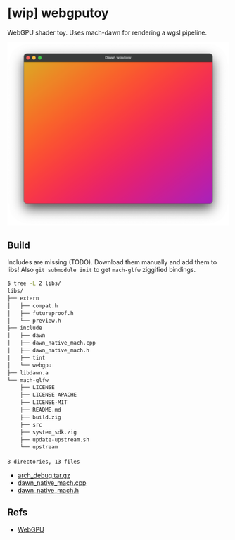 # [wip] webgputoy

WebGPU shader toy. Uses mach-dawn for rendering a wgsl pipeline.

![WGSL Example](./examples/colours.png)

## Build

Includes are missing (TODO). Download them manually and add them to libs!
Also `git submodule init` to get `mach-glfw` ziggified bindings.

```sh
$ tree -L 2 libs/
libs/
├── extern
│   ├── compat.h
│   ├── futureproof.h
│   └── preview.h
├── include
│   ├── dawn
│   ├── dawn_native_mach.cpp
│   ├── dawn_native_mach.h
│   ├── tint
│   └── webgpu
├── libdawn.a
└── mach-glfw
    ├── LICENSE
    ├── LICENSE-APACHE
    ├── LICENSE-MIT
    ├── README.md
    ├── build.zig
    ├── src
    ├── system_sdk.zig
    ├── update-upstream.sh
    └── upstream

8 directories, 13 files
```

- [arch_debug.tar.gz](https://github.com/hexops/mach-gpu-dawn/releases)
- [dawn_native_mach.cpp](https://github.com/hexops/mach/blob/main/gpu-dawn/src/dawn/dawn_native_mach.cpp)
- [dawn_native_mach.h](https://github.com/hexops/mach/blob/main/gpu-dawn/src/dawn/dawn_native_mach.h)

## Refs
- [WebGPU](https://gpuweb.github.io/gpuweb/wgsl/#resource-interface)
